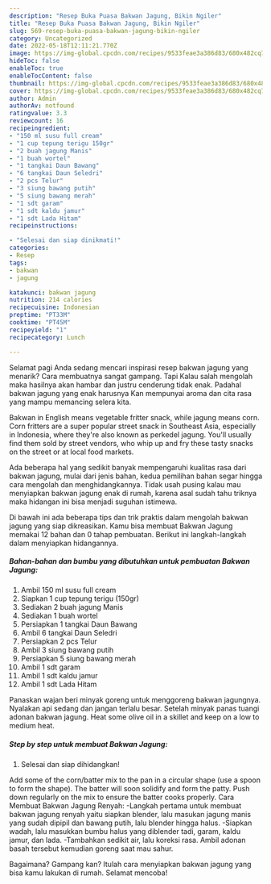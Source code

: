 ```yaml
---
description: "Resep Buka Puasa Bakwan Jagung, Bikin Ngiler"
title: "Resep Buka Puasa Bakwan Jagung, Bikin Ngiler"
slug: 569-resep-buka-puasa-bakwan-jagung-bikin-ngiler
category: Uncategorized
date: 2022-05-18T12:11:21.770Z
image: https://img-global.cpcdn.com/recipes/9533feae3a386d83/680x482cq70/bakwan-jagung-foto-resep-utama.jpg
hideToc: false
enableToc: true
enableTocContent: false
thumbnail: https://img-global.cpcdn.com/recipes/9533feae3a386d83/680x482cq70/bakwan-jagung-foto-resep-utama.jpg
cover: https://img-global.cpcdn.com/recipes/9533feae3a386d83/680x482cq70/bakwan-jagung-foto-resep-utama.jpg
author: Admin
authorAv: notfound
ratingvalue: 3.3
reviewcount: 16
recipeingredient:
- "150 ml susu full cream"
- "1 cup tepung terigu 150gr"
- "2 buah jagung Manis"
- "1 buah wortel"
- "1 tangkai Daun Bawang"
- "6 tangkai Daun Seledri"
- "2 pcs Telur"
- "3 siung bawang putih"
- "5 siung bawang merah"
- "1 sdt garam"
- "1 sdt kaldu jamur"
- "1 sdt Lada Hitam"
recipeinstructions:

- "Selesai dan siap dinikmati!"
categories:
- Resep
tags:
- bakwan
- jagung

katakunci: bakwan jagung 
nutrition: 214 calories
recipecuisine: Indonesian
preptime: "PT33M"
cooktime: "PT45M"
recipeyield: "1"
recipecategory: Lunch

---
```



Selamat pagi Anda sedang mencari inspirasi resep bakwan jagung yang menarik? Cara membuatnya sangat gampang. Tapi Kalau salah mengolah maka hasilnya akan hambar dan justru cenderung tidak enak. Padahal bakwan jagung yang enak harusnya Kan mempunyai aroma dan cita rasa yang mampu memancing selera kita.


Bakwan in English means vegetable fritter snack, while jagung means corn. Corn fritters are a super popular street snack in Southeast Asia, especially in Indonesia, where they&#39;re also known as perkedel jagung. You&#39;ll usually find them sold by street vendors, who whip up and fry these tasty snacks on the street or at local food markets.

Ada beberapa hal yang sedikit banyak mempengaruhi kualitas rasa dari bakwan jagung, mulai dari jenis bahan, kedua pemilihan bahan segar hingga cara mengolah dan menghidangkannya. Tidak usah pusing kalau mau menyiapkan bakwan jagung enak di rumah, karena asal sudah tahu triknya maka hidangan ini bisa menjadi suguhan istimewa.


Di bawah ini ada beberapa tips dan trik praktis dalam mengolah bakwan jagung yang siap dikreasikan. Kamu bisa membuat Bakwan Jagung memakai 12 bahan dan 0 tahap pembuatan. Berikut ini langkah-langkah dalam menyiapkan hidangannya.

<!--inarticleads1-->

##### Bahan-bahan dan bumbu yang dibutuhkan untuk pembuatan Bakwan Jagung:

1. Ambil 150 ml susu full cream
1. Siapkan 1 cup tepung terigu (150gr)
1. Sediakan 2 buah jagung Manis
1. Sediakan 1 buah wortel
1. Persiapkan 1 tangkai Daun Bawang
1. Ambil 6 tangkai Daun Seledri
1. Persiapkan 2 pcs Telur
1. Ambil 3 siung bawang putih
1. Persiapkan 5 siung bawang merah
1. Ambil 1 sdt garam
1. Ambil 1 sdt kaldu jamur
1. Ambil 1 sdt Lada Hitam


Panaskan wajan beri minyak goreng untuk menggoreng bakwan jagungnya. Nyalakan api sedang dan jangan terlalu besar. Setelah minyak panas tuangi adonan bakwan jagung. Heat some olive oil in a skillet and keep on a low to medium heat. 

<!--inarticleads2-->

##### Step by step untuk membuat Bakwan Jagung:


1. Selesai dan siap dihidangkan!

Add some of the corn/batter mix to the pan in a circular shape (use a spoon to form the shape). The batter will soon solidify and form the patty. Push down regularly on the mix to ensure the batter cooks properly. Cara Membuat Bakwan Jagung Renyah: -Langkah pertama untuk membuat bakwan jagung renyah yaitu siapkan blender, lalu masukan jagung manis yang sudah dipipil dan bawang putih, lalu blender hingga halus. -Siapkan wadah, lalu masukkan bumbu halus yang diblender tadi, garam, kaldu jamur, dan lada. -Tambahkan sedikit air, lalu koreksi rasa. Ambil adonan basah tersebut kemudian goreng saat mau sahur. 

Bagaimana? Gampang kan? Itulah cara menyiapkan bakwan jagung yang bisa kamu lakukan di rumah. Selamat mencoba!
